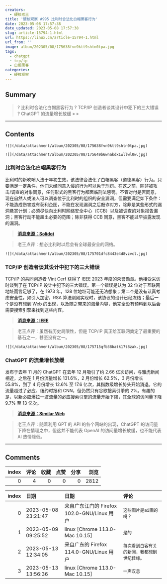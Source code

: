 ```yaml
---
creators:
  - 硬核老王
title: '硬核观察 #995 比利时合法化白帽黑客行为'
date: 2023-05-08 17:57:38
date_updated: 2023-05-08 17:57:38
slug: article-15794-1.html
url: https://linux.cn/article-15794-1.html
url_from: ''
image: album/202305/08/175638fvn9ktt9shtn0tpa.jpg
tags:
  - chatgpt
  - tcp/ip
  - 白帽黑客
categories:
  - 硬核观察
---
```


## Summary

> ? 比利时合法化白帽黑客行为
> ? TCP/IP 创造者谈其设计中犯下的三大错误
> ? ChatGPT 的流量增长放缓
> » 
> »

***

<!-- more -->

## Contents

`![](/data/attachment/album/202305/08/175638fvn9ktt9shtn0tpa.jpg)`

`![](/data/attachment/album/202305/08/175649b6wnakdx1wllwl0w.jpg)`

### 比利时合法化白帽黑客行为

比利时的新吹哨人法于年初生效，该法律合法化了白帽黑客（道德黑客）行为。只要满足一定条件，他们未经同意入侵的行为可以免于刑罚。在这之前，除非被攻击/调查的对象同意，任何形式的黑客行为都面临刑法惩罚。不管对付是否同意，现在自然人或法人可以调查位于比利时的组织的安全漏洞，但需要满足如下条件：不能造成伤害或有获利企图，不能在发现漏洞之后敲诈对方，除非是某些形式的漏洞悬赏计划；必须尽快向比利时网络安全中心（CCB）以及被调查的对象报告漏洞；黑客行动不能超出必要的范围；除非获得 CCB 同意，黑客不能过早披露发现的漏洞。

> 
> **[消息来源：Solidot](https://www.solidot.org/story?sid=74888)**
> 
> 
> 

> 
> 老王点评：想必比利时以后会有全球最安全的网络。
> 
> 
> 

`![](/data/attachment/album/202305/08/175701dfc8443e4d8vzvcl.jpg)`

### TCP/IP 创造者谈其设计中犯下的三大错误

TCP/IP 的共同创造者 Vint Cerf 获得了 IEEE 2023 年度的荣誉勋章。他接受采访时谈到了在 TCP/IP 设计中犯下的三大错误。第一个错误是认为 32 位对于互联网地址而言足够了，在 1973 年，128 位地址可能还无法想象；第二个是没有认真考虑安全性，如引入加密，RSA 算法刚刚实现时，该协议的设计已经冻结；最后一个是没有想到 Web 的出现，以及随之带来的海量内容，他完全没有预料到以后会需要搜索引擎来找到这些内容。

> 
> **[消息来源：IEEE](https://spectrum.ieee.org/vint-cerf-mistakes)**
> 
> 
> 

> 
> 老王点评：虽然有历史局限性，但是 TCP/IP 真正给互联网奠定了最重要的基石之一，甚至没有之一。
> 
> 
> 

`![](/data/attachment/album/202305/08/175715qfb38batk17t8zak.jpg)`

### ChatGPT 的流量增长放缓

发布于去年 11 月的 ChatGPT 在去年 12 月吸引了约 2.66 亿次访问，与雅虎新闻相近，之后在 1 月份流量增长 131.6%，2 月份增长 62.5%，3 月份增长 55.8%，到了 4 月份增长 12.6% 至 17.6 亿次，其指数级增长势头开始消退。它的流量超过了必应、纽约时报和 CNN，但仍然只有谷歌搜索引擎的 2%。有趣的是，以新必应爆拉一波流量的必应搜索引擎的流量开始下降，其全球的访问量下降 9.7% 至 13 亿次。

> 
> **[消息来源：Similar Web](https://www.similarweb.com/blog/insights/ai-news/chatgpt-growth-flattens/)**
> 
> 
> 

> 
> 老王点评：随着利用 GPT 的 API 的各个网站的出现，ChatGPT 的访问量下降在情理之中，但这并不能代表 OpenAI 的访问量增长放缓，也不能代表 AI 热情降低。
> 
> 
>

***

## Comments


|   index |   评论 |   收藏 |   点赞 |   分享 |   浏览 |
|--------:|-------:|-------:|-------:|-------:|-------:|
|       0 |      4 |      0 |      0 |      0 |   2812 |

|   index | 日期                | 日期                                        | 评论                                         |
|--------:|:--------------------|:--------------------------------------------|:---------------------------------------------|
|       0 | 2023-05-08 23:21:47 | 来自广东江门的 Firefox 102.0-GNU/Linux 用户 | `这些图片是ai画的吗？`                       |
|       1 | 2023-05-09 09:25:52 | linux [Chrome 113.0-Mac 10.15]              | `是的`                                       |
|       2 | 2023-05-13 12:34:05 | 来自广东的 Firefox 114.0-GNU/Linux 用户     | `每次看到白客有关的新闻，我都想到世纪佳缘。` |
|       3 | 2023-05-13 13:56:36 | linux [Chrome 113.0-Mac 10.15]              | `一声叹息`                                   |
